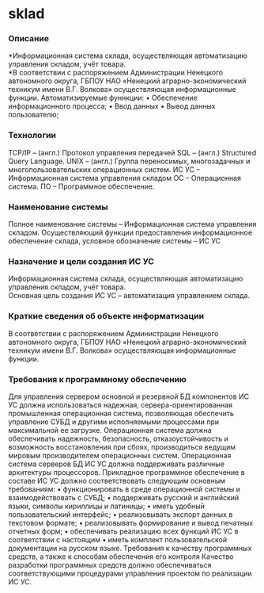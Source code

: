 # sklad
### Описание
*Информационная система склада, осуществляющая автоматизацию управления складом, учёт товара.  
*В соответствии с распоряжением Администрации Ненецкого автономного округа, ГБПОУ НАО «Ненецкий аграрно-экономический техникум имени В.Г. Волкова» осуществляющая информационные функции.
Автоматизируемые фуннкции:
•	Обеспечение информационного процесса;
•	Ввод данных
•	Вывод данных пользователю;
### Технологии
TCP/IP – (англ.) Протокол управления передачей 
SQL – (англ.) Structured Query Language.
UNIX – (англ.) Группа переносимых, многозадачных и многопользовательских операционных систем. 
ИС УС – Информационная система управления складом 
ОС – Операционная система. 
ПО – Программное обеспечение. 
### Наименование системы
Полное наименование системы – Информационная система управления складом. Осуществляющий функции предоставления информационное обеспечение склада, условное обозначение системы – ИС УС 
### Назначение и цели создания ИС УС
Информационная система склада, осуществляющая автоматизацию управления складом, учёт товара.  
Основная цель создания ИС УС – автоматизация управлением склада.
### Краткие сведения об объекте информатизации
В соответствии с распоряжением Администрации Ненецкого автономного округа, ГБПОУ НАО «Ненецкий аграрно-экономический техникум имени В.Г. Волкова» осуществляющая информационные функции.
### Требования к программному обеспечению
Для управления сервером основной и резервной БД компонентов ИС УС должна использоваться надежная, сервера-ориентированная промышленная операционная система, позволяющая обеспечить управление СУБД и другими исполняемыми процессами при максимальной ее загрузке. 
Операционная система должна обеспечивать надежность, безопасность, отказоустойчивость и возможность восстановления при сбоях, производиться ведущим мировым производителем операционных систем. Операционная система серверов БД ИС УС должна поддерживать различные архитектуры процессоров.
Прикладное программное обеспечение в составе ИС УС должно соответствовать следующим основным требованиям:
 • функционировать в среде операционной системы и взаимодействовать с СУБД; 
• поддерживать русский и английский языки, символы кириллицы и латиницы;
• иметь удобный пользовательский интерфейс; 
• реализовывать экспорт данных в текстовом формате; 
• реализовывать формирование и вывод печатных отчетных форм; 
• обеспечивать реализацию всех функций ИС УС в соответствии с настоящим 
• иметь комплект пользовательской документации на русском языке. 
Требования к качеству программных средств, а также к способам обеспечения его контроля
Качество разработки программных средств должно обеспечиваться соответствующими процедурами управления проектом по реализации ИС УС.

